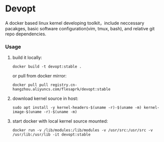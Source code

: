 # Devopt

A docker based linux kernel developing toolkit，include neccessary pacakges,
basic software configuration(vim, tmux, bash), and relative git repo
dependencies.

### Usage

1. build it locally:

   `docker build -t devopt:stable .`

   or pull from docker mirror:

   `docker pull pull registry.cn-hangzhou.aliyuncs.com/flesaprk/devopt:stable`

2. download kernel source in host:

   `sudo apt install -y kernel-headers-$(uname -r)-$(uname -m) kernel-image-$(uname -r)-$(uname -m)`

3. start docker with local kernel source mounted:

   `docker run -v /lib/modules:/lib/modules -v /usr/src:/usr/src -v
   /usr/lib:/usr/lib -it
   devopt:stable`

